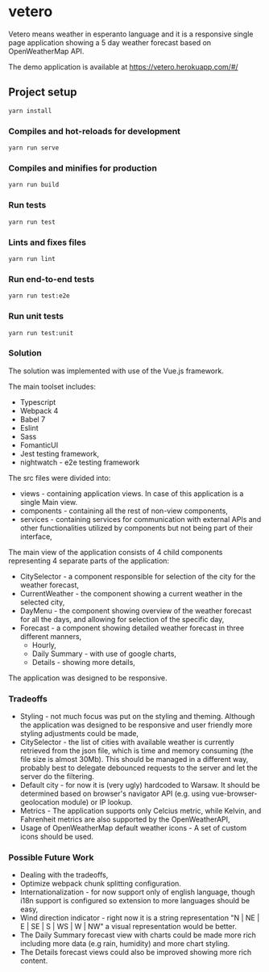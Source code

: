 # vetero

Vetero means weather in esperanto language and it is a responsive single page application showing a 5 day weather forecast based on OpenWeatherMap API.

The demo application is available at https://vetero.herokuapp.com/#/

## Project setup
```
yarn install
```

### Compiles and hot-reloads for development
```
yarn run serve
```

### Compiles and minifies for production
```
yarn run build
```

### Run tests
```
yarn run test
```

### Lints and fixes files
```
yarn run lint
```

### Run end-to-end tests
```
yarn run test:e2e
```

### Run unit tests
```
yarn run test:unit
```

### Solution

The solution was implemented with use of the Vue.js framework.

The main toolset includes:

- Typescript
- Webpack 4
- Babel 7
- Eslint
- Sass
- FomanticUI
- Jest testing framework,
- nightwatch - e2e testing framework

The src files were divided into:
- views - containing application views. In case of this application is a single Main view.
- components - containing all the rest of non-view components,
- services - containing services for communication with external APIs and other functionalities utilized by components but not being part of their interface,


The main view of the application consists of 4 child components representing 4 separate parts of the application:
- CitySelector - a component responsible for selection of the city for the weather forecast,
- CurrentWeather - the component showing a current weather in the selected city,
- DayMenu - the component showing overview of the weather forecast for all the days, and allowing for selection of the specific day,
- Forecast - a component showing detailed weather forecast in three different manners,
    * Hourly,
    * Daily Summary - with use of google charts,
    * Details - showing more details,
        
The application was designed to be responsive.

### Tradeoffs

- Styling - not much focus was put on the styling and theming. Although the application was designed to be responsive and user friendly more styling adjustments could be made,
- CitySelector - the list of cities with available weather is currently retrieved from the json file, which is time and memory consuming (the file size is almost 30Mb). This should be managed in a different way, probably best to delegate debounced requests to the server and let the server do the filtering.
- Default city - for now it is (very ugly) hardcoded to Warsaw. It should be determined based on browser's navigator API (e.g. using vue-browser-geolocation module) or IP lookup.
- Metrics - The application supports only Celcius metric, while Kelvin, and Fahrenheit metrics are also supported by the OpenWeatherAPI,
- Usage of OpenWeatherMap default weather icons - A set of custom icons should be used.


### Possible Future Work
- Dealing with the tradeoffs,
- Optimize webpack chunk splitting configuration.
- Internationalization - for now support only of english language, though i18n support is configured so extension to more languages should be easy,
- Wind direction indicator - right now it is a string representation "N | NE | E | SE | S | WS | W | NW" a visual representation would be better.
- The Daily Summary forecast view with charts could be made more rich including more data (e.g rain, humidity) and more chart styling.
- The Details forecast views could also be improved showing more rich content.